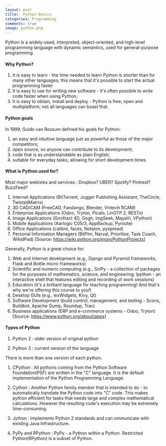 ```yaml
---
layout: post 
title:  Python Basics  
categories: Programming
comments: true
image: python.png
---
```



Python is a widely-used, interpreted, object-oriented, and high-level programming language with dynamic semantics, used for general-purpose programming.


<!--continue-->



#### Why Python?
	
1. It is easy to learn - the time needed to learn Python is shorter than for many other languages; this means that it's possible to start the actual programming faster
2. It is easy to use for writing new software - it's often possible to write code faster when using Python;
3. It is easy to obtain, install and deploy - Python is free, open and multiplatform; not all languages can boast that.



#### Python goals

In 1999, Guido van Rossum defined his goals for Python:

1. an easy and intuitive language just as powerful as those of the major competitors;
2. open source, so anyone can contribute to its development;
3. code that is as understandable as plain English;
4. suitable for everyday tasks, allowing for short development times.


#### What is Python used for?

Most major webistes and services : Dropbox? UBER? Spotify? Pintrest? BuzzFeed?

1. Internet Applications (BitTorrent, Jogger Publishing Assistant, TheCircle, TwistedMatrix)
2. 3D CAD/CAM (FreeCAD, Fandango, Blender, Vintech RCAM)
3. Enterprise Applications (Odoo, Tryton, Picalo, LinOTP 2, RESTx)
4. Image Applications (Gnofract 4D, Gogh, imgSeek, MayaVi, VPython)
5. Mobile Applications (Aarlogic C05/3, AppBackup, Pyroute)
6. Office Applications (calibre, faces, Notalon, pyspread)
7. Personal Information Managers (BitPim, Narval, Prioritise, Task Coach, WikidPad) [Source: https://wiki.python.org/moin/PythonProjects]

Generally, Python is a great choice for:

1.	Web and Internet development (e.g., Django and Pyramid frameworks, Flask and Bottle micro-frameworks)
2.	Scientific and numeric computing (e.g., SciPy - a collection of packages for the purposes of mathematics, science, and engineering; Ipython - an interactive shell that features editing and recording of work sessions)
3.	Education (it's a brilliant language for teaching programming! And that's why we're offering this course to you!)
4.	Desktop GUIs (e.g., wxWidgets, Kivy, Qt)
5.	Software Development (build control, management, and testing - Scons, Buildbot, Apache Gump, Roundup, Trac)
6.	Business applications (ERP and e-commerce systems - Odoo, Tryton) [Source: https://www.python.org/about/apps]



#### Types of Python

1. Python 2 : older version of original python

2. Python 3 : current version of the language

There is more than one version of each python.

1. CPython : All pythons coming from the Python Software Foundation(PSF) are written in the "C" language. It is the default implementation of the Python Programming Language.

2. Cython : Another Python family member that is intended to do - to automatically translate the Python code into "C" code. This makes python efficient for tasks that needs large and complex mathematical calculations. However the resulting code's execution may be extremely time-consuming.

3. Jython : Implements Python 2 standards and can ommunicate with existing Java Infrastructure.

4. PyPy and RPython : PyPy - a Python within a Python. Restricted Python(RPython) is a subset of Python.
